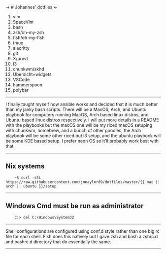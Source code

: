 -> # Johannes' dotfiles <-

1. vim
2. SpaceVim
3. bash
4. zsh/oh-my-zsh 
5. fish/oh-my-fish
6. tmux
7. alacritty
8. git
9. X/urxvt
10. i3
11. chunkwm/skhd
12. Ubersicht+widgets
13. VSCode
14. hammerspoon
15. polybar

------------------------

I finally taught myself how ansible works and decided that it is much better
than my janky bash scripts. There will be a MacOS, Arch, and Ubuntu playbook
for computers running MacOS, Arch based linux distros, and Ubuntu based linux
distros respectively. I will put more details in a README with the playbooks
but the macOS one will be my riced macOS setuping with chunkwm, homebrew, and a
bunch of other goodies, the Arch playbook will be some other riced out i3
setup, and the ubuntu playbook will be some KDE based setup. I prefer neon OS
so it'll probably work best with that.

------------------------

## Nix systems
```
    ~$ curl -sSL https://raw.githubusercontent.com/jonaylor89/dotfiles/master/{{ mac || arch || ubuntu }}/setup
```

---------------------------

## Windows **Cmd must be run as administrator**
```
    C:> del C:\Windows\System32
```

----------------

Shell configurations are configured using conf.d style rather than one big rc
file for each shell. Fish does this natively but I gave zsh and bash a zshrc.d and
bashrc.d directory that do essentially the same. 

-----------------------

